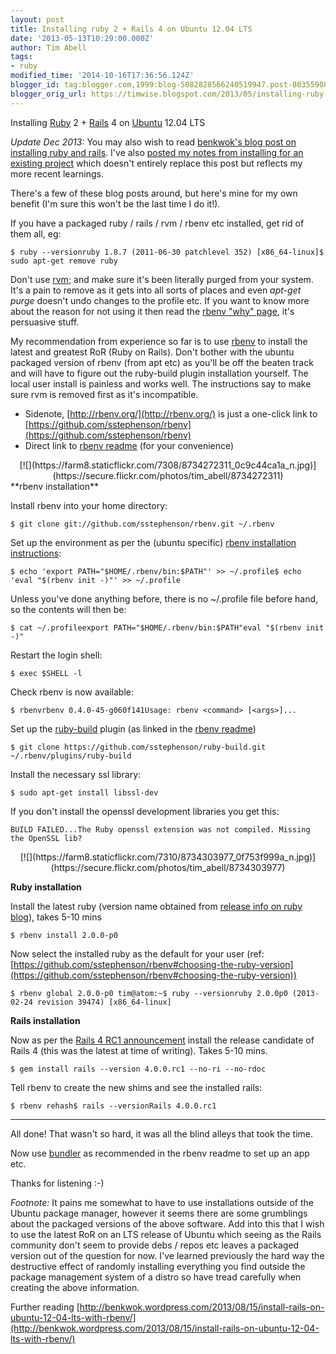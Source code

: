 ```yaml
---
layout: post
title: Installing ruby 2 + Rails 4 on Ubuntu 12.04 LTS
date: '2013-05-13T10:29:00.000Z'
author: Tim Abell
tags:
- ruby
modified_time: '2014-10-16T17:36:56.124Z'
blogger_id: tag:blogger.com,1999:blog-5082828566240519947.post-8035590818501389253
blogger_orig_url: https://timwise.blogspot.com/2013/05/installing-ruby-2-rails-4-on-ubuntu.html
---
```


Installing [Ruby](http://www.ruby-lang.org/) 2 + [Rails](http://rubyonrails.org/) 4 on [Ubuntu](http://www.ubuntu.com/) 12.04 LTS  

_Update Dec 2013:_ You may also wish to read [benkwok's blog post on installing ruby and rails](http://benkwok.wordpress.com/2013/08/15/install-rails-on-ubuntu-12-04-lts-with-rbenv/). I've also [posted my notes from installing for an existing project](http://timwise.blogspot.co.uk/2013/12/getting-rails-4-up-and-running-with.html) which doesn't entirely replace this post but reflects my more recent learnings.  

There's a few of these blog posts around, but here's mine for my own benefit (I'm sure this won't be the last time I do it!).  

If you have a packaged ruby / rails / rvm / rbenv etc installed, get rid of them all, eg:  

    $ ruby --versionruby 1.8.7 (2011-06-30 patchlevel 352) [x86_64-linux]$ sudo apt-get remove ruby

Don't use [rvm](https://rvm.io/); and make sure it's been literally purged from your system. It's a pain to remove as it gets into all sorts of places and even _apt-get purge_ doesn't undo changes to the profile etc. If you want to know more about the reason for not using it then read the [rbenv "why" page](https://github.com/sstephenson/rbenv/wiki/Why-rbenv%3F), it's persuasive stuff.  

My recommendation from experience so far is to use [rbenv](http://rbenv.org/) to install the latest and greatest RoR (Ruby on Rails). Don't bother with the ubuntu packaged version of rbenv (from apt etc) as you'll be off the beaten track and will have to figure out the ruby-build plugin installation yourself. The local user install is painless and works well. The instructions say to make sure rvm is removed first as it's incompatible.  

*   Sidenote, [http://rbenv.org/](http://rbenv.org/) is just a one-click link to [https://github.com/sstephenson/rbenv](https://github.com/sstephenson/rbenv)
*   Direct link to [rbenv readme](https://github.com/sstephenson/rbenv#readme) (for your convenience)

<div style="text-align: center;">[![](https://farm8.staticflickr.com/7308/8734272311_0c9c44ca1a_n.jpg)](https://secure.flickr.com/photos/tim_abell/8734272311)</div>

<div>  
**rbenv installation**  

Install rbenv into your home directory:</div>

    $ git clone git://github.com/sstephenson/rbenv.git ~/.rbenv

Set up the environment as per the (ubuntu specific) [rbenv installation instructions](https://github.com/sstephenson/rbenv#installation):  

    $ echo 'export PATH="$HOME/.rbenv/bin:$PATH"' >> ~/.profile$ echo 'eval "$(rbenv init -)"' >> ~/.profile

Unless you've done anything before, there is no ~/.profile file before hand, so the contents will then be:  

    $ cat ~/.profileexport PATH="$HOME/.rbenv/bin:$PATH"eval "$(rbenv init -)"

Restart the login shell:  

    $ exec $SHELL -l

Check rbenv is now available:  

    $ rbenvrbenv 0.4.0-45-g060f141Usage: rbenv <command> [<args>]...

Set up the [ruby-build](https://github.com/sstephenson/ruby-build#readme) plugin (as linked in the [rbenv readme](https://github.com/sstephenson/rbenv#readme))  

    $ git clone https://github.com/sstephenson/ruby-build.git ~/.rbenv/plugins/ruby-build

Install the necessary ssl library:  

    $ sudo apt-get install libssl-dev

If you don't install the openssl development libraries you get this:  

    BUILD FAILED...The Ruby openssl extension was not compiled. Missing the OpenSSL lib?

<div style="text-align: center;">[![](https://farm8.staticflickr.com/7310/8734303977_0f753f999a_n.jpg)](https://secure.flickr.com/photos/tim_abell/8734303977)</div>

**Ruby installation**  

Install the latest ruby (version name obtained from [release info on ruby blog](http://www.ruby-lang.org/en/news/2013/02/24/ruby-2-0-0-p0-is-released/)), takes 5-10 mins  

    $ rbenv install 2.0.0-p0

Now select the installed ruby as the default for your user (ref: [https://github.com/sstephenson/rbenv#choosing-the-ruby-version](https://github.com/sstephenson/rbenv#choosing-the-ruby-version))  

    $ rbenv global 2.0.0-p0 tim@atom:~$ ruby --versionruby 2.0.0p0 (2013-02-24 revision 39474) [x86_64-linux]

**Rails installation**  

Now as per the [Rails 4 RC1 announcement](http://weblog.rubyonrails.org/2013/5/1/Rails-4-0-release-candidate-1/) install the release candidate of Rails 4 (this was the latest at time of writing). Takes 5-10 mins.  

    $ gem install rails --version 4.0.0.rc1 --no-ri --no-rdoc

Tell rbenv to create the new shims and see the installed rails:  

    $ rbenv rehash$ rails --versionRails 4.0.0.rc1

* * *

All done! That wasn't so hard, it was all the blind alleys that took the time.  

Now use [bundler](http://gembundler.com/) as recommended in the rbenv readme to set up an app etc.  

Thanks for listening :-)  

_Footnote:_ It pains me somewhat to have to use installations outside of the Ubuntu package manager, however it seems there are some grumblings about the packaged versions of the above software. Add into this that I wish to use the latest RoR on an LTS release of Ubuntu which seeing as the Rails community don't seem to provide debs / repos etc leaves a packaged version out of the question for now. I've learned previously the hard way the destructive effect of randomly installing everything you find outside the package management system of a distro so have tread carefully when creating the above information.  

Further reading [http://benkwok.wordpress.com/2013/08/15/install-rails-on-ubuntu-12-04-lts-with-rbenv/](http://benkwok.wordpress.com/2013/08/15/install-rails-on-ubuntu-12-04-lts-with-rbenv/)
